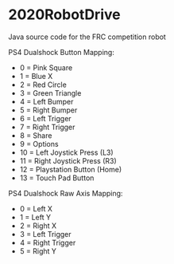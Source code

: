 # 2020RobotDrive
Java source code for the FRC competition robot

PS4 Dualshock Button Mapping:
* 0 = Pink Square
* 1 = Blue X
* 2 = Red Circle
* 3 = Green Triangle
* 4 = Left Bumper
* 5 = Right Bumper
* 6 = Left Trigger
* 7 = Right Trigger
* 8 = Share
* 9 = Options
* 10 = Left Joystick Press (L3)
* 11 = Right Joystick Press (R3)
* 12 = Playstation Button (Home)
* 13 = Touch Pad Button

PS4 Dualshock Raw Axis Mapping:
* 0 = Left X
* 1 = Left Y
* 2 = Right X
* 3 = Left Trigger
* 4 = Right Trigger
* 5 = Right Y